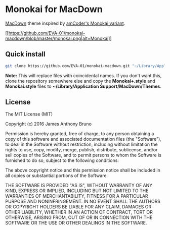 # Monokai for MacDown

[MacDown](http://macdown.uranusjr.com/) theme inspired by [amCoder's Monokai variant](https://github.com/auiWorks/amCoder).

[[https://github.com/EVA-01/monokai-macdown/blob/master/monokai.png|alt=Monokai]]

## Quick install

```bash
git clone https://github.com/EVA-01/monokai-macdown.git "~/Library/Application Support/MacDown/Themes"
```

**Note:** This will replace files with coincidental names. If you don't want this, clone the repository somewhere else and copy the **Monokai+.style** and **Monokai.style** files to **~/Library/Application Support/MacDown/Themes**.

## License

The MIT License (MIT)

Copyright (c) 2016 James Anthony Bruno

Permission is hereby granted, free of charge, to any person obtaining a copy of
this software and associated documentation files (the "Software"), to deal in
the Software without restriction, including without limitation the rights to
use, copy, modify, merge, publish, distribute, sublicense, and/or sell copies of
the Software, and to permit persons to whom the Software is furnished to do so,
subject to the following conditions:

The above copyright notice and this permission notice shall be included in all
copies or substantial portions of the Software.

THE SOFTWARE IS PROVIDED "AS IS", WITHOUT WARRANTY OF ANY KIND, EXPRESS OR
IMPLIED, INCLUDING BUT NOT LIMITED TO THE WARRANTIES OF MERCHANTABILITY, FITNESS
FOR A PARTICULAR PURPOSE AND NONINFRINGEMENT. IN NO EVENT SHALL THE AUTHORS OR
COPYRIGHT HOLDERS BE LIABLE FOR ANY CLAIM, DAMAGES OR OTHER LIABILITY, WHETHER
IN AN ACTION OF CONTRACT, TORT OR OTHERWISE, ARISING FROM, OUT OF OR IN
CONNECTION WITH THE SOFTWARE OR THE USE OR OTHER DEALINGS IN THE SOFTWARE.

